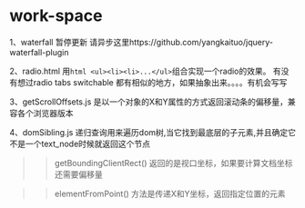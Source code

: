 work-space
==========

1、waterfall 暂停更新 请异步这里https://github.com/yangkaituo/jquery-waterfall-plugin

2、radio.html 用```html <ul><li><li>...</ul>```组合实现一个radio的效果。
   有没有想过radio tabs switchable 都有相似的地方，如果抽象出来。。。。有机会写写
   
3、getScrollOffsets.js 是以一个对象的X和Y属性的方式返回滚动条的偏移量，兼容各个浏览器版本

4、domSibling.js 递归查询用来遍历dom树,当它找到最底层的子元素,并且确定它不是一个text_node时候就返回这个节点

>> getBoundingClientRect() 返回的是视口坐标，如果要计算文档坐标还需要偏移量

>> elementFromPoint() 方法是传递X和Y坐标，返回指定位置的元素